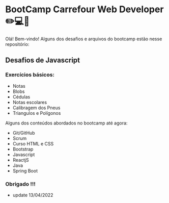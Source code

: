 # BootCamp Carrefour Web Developer :pencil2::computer::iphone:
Olá! Bem-vindo!  Alguns dos desafios e arquivos do bootcamp estão nesse repositório:

## Desafios de Javascript

### Exercícios básicos:

* Notas
* Blobs
* Cédulas 
* Notas escolares
* Calibragem dos Pneus
* Triangulos e Polígonos

Alguns dos conteúdos abordados no bootcamp até agora:

* Git/GitHub
* Scrum
* Curso HTML e CSS
* Bootstrap
* Javascript
* ReactjS
* Java
* Spring Boot


### Obrigado !!!

* update 13/04/2022
